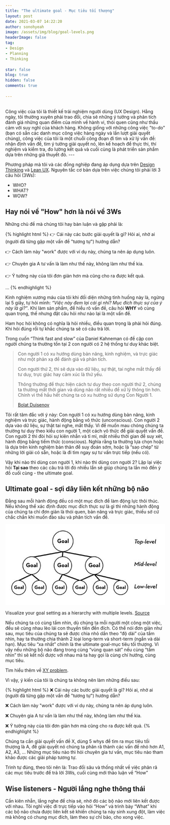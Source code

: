 ```yaml
---
title: "The ultimate goal - Mục tiêu tối thượng"
layout: post
date: 2021-03-07 14:22:20
author: sonohyeah
image: /assets/img/blog/goal-levels.png
headerImage: false
tag:
- Design
- Planning
- Thinking

star: false
blog: true
hidden: false
comments: true

---
```

<br>
Công việc của tôi là thiết kế trải nghiệm người dùng (UX Design). Hằng ngày, tôi thường xuyên phải trao đổi, chia sẽ những ý tưởng và phân tích đánh giá những quan điểm của mình về hành vi, thói quen cũng như thấu cảm với suy nghĩ của khách hàng. Không giống với những công việc "to-do" (bạn có sẵn các danh mục công việc hàng ngày và lần lượt giải quyết chúng), công việc của tôi là một chuỗi công đoạn đi tìm và xử lý vấn đề: nhận định vấn đề, tìm ý tưởng giải quyết nó, lên kế hoạch để thực thi, thí nghiệm và kiểm tra, đo lường kết quả và cuối cùng là phát triển sản phẩm dựa trên những giả thuyết đó.
---

Phương pháp mà tôi và các đồng nghiệp đang áp dụng dựa trên [Design Thinking](https://www.interaction-design.org/literature/article/what-is-design-thinking-and-why-is-it-so-popular) và [Lean UX](https://www.interaction-design.org/literature/article/a-simple-introduction-to-lean-ux). Nguyên tắc cơ bản dựa trên việc chúng tôi phải lời 3 câu hỏi (3Ws):
* WHO?
* WHAT?
* WOW?

## Hay nói về "How" hơn là nói về 3Ws
Những chủ đề mà chúng tôi hay bàn luận và gặp phải là:

{% highlight html %}
👉 Cái này các bước giải quyết là gì? Hỏi ai, nhờ ai (người đã từng gặp một vấn đề "tương tự") hướng dẫn?

👉 Cách làm này "work" được với ví dụ này, chúng ta nên áp dụng luôn.

👉 Chuyên gia A tư vấn là làm như thế này, không làm như thế kia.

👉 Ý tưởng này của tôi đơn giản hơn mà cũng cho ra được kết quả.

...
{% endhighlight %}

Kinh nghiệm xương máu của tôi khi đối diện những tình huống này là, ngừng lại 5 giây, tự hỏi mình: *“Việc này đem lại cái gì nhỉ? Mục đích thực sự của ý này là gì?”*. Khi làm sản phẩm, để hiểu rõ vấn đề, câu hỏi **WHY** vô cùng quan trọng, thế nhưng đặt câu hỏi như nào lại là một vấn đề.

Ham học hỏi không có nghĩa là hỏi nhiều, điều quan trọng là phải hỏi đúng. Khi hỏi đúng rồi tự khắc chúng ta sẽ có câu trả lời.

Trong cuốn <span class="evidence">“Think fast and slow”</span> của Daniel Kahneman có đề cập con người chúng ta thường tồn tại 2 con người có 2 hệ thống tư duy khác biệt.
> Con người 1 có xu hướng dùng bản năng, kinh nghiệm, và trực giác như một phản xạ để đánh giá và phân tích.
>  
> Con người thứ 2, thì sẽ dựa vào dữ liệu, sự thật, tai nghe mắt thấy để tư duy, trực giác hay cảm xúc là thứ yếu.
> 
> Thông thường để thực hiện cách tư duy theo con người thứ 2, chúng ta thường mất thời gian và dùng não rất nhiều để xử lý thông tin hơn. Chính vì thế hầu hết chúng ta có xu hướng sử dụng Con Người 1.
> 
> [Bolat Duisenov](https://www.facebook.com/1463522007/posts/10222814927989451)

Tôi rất tâm đắc với ý này: Con người 1 có xu hướng dùng bản năng, kinh nghiệm và trực giác, hành động bằng vô thức (unconscious). Con người 2 dựa vào dữ liệu, sự thật tai nghe, mắt thấy. Vì để muốn mau chóng chúng ta thường tư duy theo kiểu con người 1, một cách vô thức để giải quyết vấn đề. Con người 2 thì đòi hỏi sự kiên nhẫn và tỉ mỉ, mất nhiều thời gian để suy xét, hành động bằng tiềm thức (conscious). Nghĩa rằng ta thường lựa chọn hoặc là dựa trên kinh nghiệm bản thân để suy đoán sớm, hoặc là “sao chép” từ những lời giải có sẵn, hoặc là đi tìm ngay sự tư vấn trực tiếp (nếu có).

Vậy khi nào thì dùng con người 1, khi nào thì dùng con người 2? Lặp lại việc hỏi **Tại sao** theo các câu trả lời đó nhiều lần sẽ giúp chúng ta lần mò đến ý đồ cuối cùng - the ultimate goal.

## Ultimate goal - sợi dây liên kết những bộ não

Đằng sau mỗi hành động đều có một mục đích để làm động lực thôi thúc. Nếu không thể xác định được mục đích thực sự là gì thì những hành động của chúng ta chỉ đơn giản là thói quen, bản năng và trực giác, thiếu sở cứ chắc chắn khi muốn đào sâu và phân tích vấn để.

![Goal levels](/assets/img/blog/goal-levels.png)
<figcaption class="caption">Visualize your goal setting as a hierarchy with multiple levels. <a href="https://www.meetconstance.com/blog/grit-ch-4">Source</a></figcaption>

Nếu chúng ta có cùng tầm nhìn, dù chúng ta mỗi người một công một việc, đều sẽ cùng nhau lèo lái con thuyền tiến đến đích. Có thể nói đơn giản như sau, mục tiêu của chúng ta sẽ được chia nhỏ dần theo “độ dài” của tầm nhìn, hay ta thường chia thành 2 loại long-term và short-term (ngắn và dài hạn). Mục tiêu “xa nhất” chính là the ultimate goal-mục tiêu tối thượng. Vì vậy nếu những bộ não đang trong cùng “vùng quan sát” nếu cùng “tầm nhìn” thì sẽ kết nối được với nhau mà ta hay gọi là cùng chí hướng, cùng mục tiêu.

Tìm hiểu thêm về [XY problem](https://xyproblem.info/).

Vì vậy, ý kiến của tôi là chúng ta không nên làm những điều sau:

{% highlight html %}
❌ Cái này các bước giải quyết là gì? Hỏi ai, nhờ ai (người đã từng gặp một vấn đề "tương tự") hướng dẫn?

❌ Cách làm này "work" được với ví dụ này, chúng ta nên áp dụng luôn.

❌ Chuyên gia A tư vấn là làm như thế này, không làm như thế kia.

❌ Ý tưởng này của tôi đơn giản hơn mà cũng cho ra được kết quả.
{% endhighlight %}

Chúng ta cần giải quyết vấn đề X, dùng 5 whys để tìm ra mục tiêu tối thượng là A, để giải quyết nó chúng ta phân rã thành các vấn đề nhỏ hơn A1, A2, A3, ... Những mục tiêu nào thì hỏi chuyên gia tư vấn, mục tiêu nào tham khảo được các giải pháp tương tự.

Trình tự đúng, theo tôi nên là: Trao đổi sâu và thống nhất về việc phân rã các mục tiêu trước để trả lời 3Ws, cuối cùng mới thảo luận về “How”

## Wise listeners - Người lắng nghe thông thái

Cần kiên nhẫn, lắng nghe để chia sẻ, nhờ đó các bộ não mới liên kết được với nhau. Tôi nghĩ việc đi trực tiếp vào hỏi “How” và trình bày “What” khi các bộ não chưa được liên kết sẽ khiến chúng ta nảy sinh xung đột, làm việc mà không có chung mục đích, làm theo sự chỉ bảo, cho xong việc.
